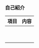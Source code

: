### 自己紹介

| 項目 |  内容   |
| --- | --- | 
|     |     | 
|     |     | 
|     |     | 
|     |     | 
|     |     | 
|     |     | 
|     |     | 
|     |     | 
|     |     | 



<!--
**Ta0928/Ta0928** is a ✨ _special_ ✨ repository because its `README.md` (this file) appears on your GitHub profile.

Here are some ideas to get you started:

- 🔭 I’m currently working on ...
- 🌱 I’m currently learning ...
- 👯 I’m looking to collaborate on ...
- 🤔 I’m looking for help with ...
- 💬 Ask me about ...
- 📫 How to reach me: ...
- 😄 Pronouns: ...
- ⚡ Fun fact: ...
-->
